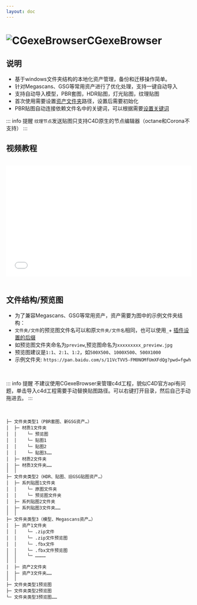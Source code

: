 ```yaml
---
layout: doc
---
```

# <span class="h1-icon"><img src="/cgexe_browser/CGexeBrowser.webp" alt="CGexeBrowser"></span>CGexeBrowser

## 说明
- 基于windows文件夹结构的本地化资产管理，备份和迁移操作简单。
- 针对Megascans、GSG等常用资产进行了优化处理，支持一键自动导入
- 支持自动导入模型，PBR套图，HDR贴图，灯光贴图，纹理贴图
- 首次使用需要设置[资产文件夹](03-cgexe_browser-setting#插件设置-1)路径，设置后需要初始化
- PBR贴图自动连接依赖文件名中的关键词，可以根据需要[设置关键词](03-cgexe_browser-setting#自定义通道关键词)

::: info 提醒
`纹理节点`发送贴图只支持C4D原生的节点编辑器（octane和Corona不支持）
:::

## 视频教程
<br />

<div style="position: relative; padding: 30% 45%;">
<iframe style="position: absolute; width: 100%; height: 100%; left: 0; top: 0;" src="//player.bilibili.com/player.html?isOutside=true&amp;aid=113771066431875&amp;bvid=BV1tKrxYFEQZ&amp;cid=27703969813&p=1&autoplay=0"  scrolling="no" border="0" frameborder="no" framespacing="0" allowfullscreen="true"></iframe>
</div>

<br />

## 文件结构/预览图

- 为了兼容Megascans、GSG等常用资产，资产需要为图中的示例文件夹结构：
- `文件夹/文件`的预览图文件名可以和原`文件夹/文件名`相同，也可以使用`_`+ [插件设置的后缀](03-cgexe_browser-setting#缩略图文件夹)  
- 如预览图文件夹命名为`preview`,预览图命名为`xxxxxxxxx_preview.jpg`
- 预览图建议是`1:1`、`2:1`、`1:2`，如`500X500`、`1000X500`、`500X1000`
- 示例文件夹: `https://pan.baidu.com/s/11VcTVV5-FM0NOMfUmXFdQg?pwd=fgwh`

<br />

::: info 提醒
不建议使用CGexeBrowser来管理c4d工程，貌似C4D官方api有问题，单击导入c4d工程需要手动替换贴图路径。可以右键打开目录，然后自己手动拖进去。
:::

<br />

```
├─ 文件夹类型1（PBR套图、新GSG资产…）
│  ├─ 材质1文件夹
│  │    └─ 预览图
│  │    └─ 贴图1
│  │    └─ 贴图2
│  │    └─ 贴图3……
│  ├─ 材质2文件夹
│  ├─ 材质3文件夹……
│  │ 
├─ 文件夹类型2（HDR、贴图、旧GSG贴图资产…）
│  ├─ 系列贴图1文件夹
│  │    └─ 原图文件夹
│  │    └─ 预览图文件夹
│  ├─ 系列贴图2文件夹
│  ├─ 系列贴图3文件夹……
│  │
├─ 文件夹类型3（模型、Megascans资产…）
│  ├─ 资产1文件夹
│  │    └─ .zip文件
│  │    └─ .zip文件预览图
│  │    └─ .fbx文件
│  │    └─ .fbx文件预览图
│  │    └─ …………
│  │
│  ├─ 资产2文件夹
│  ├─ 资产3文件夹……
│  │    
├─ 文件夹类型1预览图
├─ 文件夹类型2预览图
└─ 文件夹类型3预览图……

```


<br />
<br />

